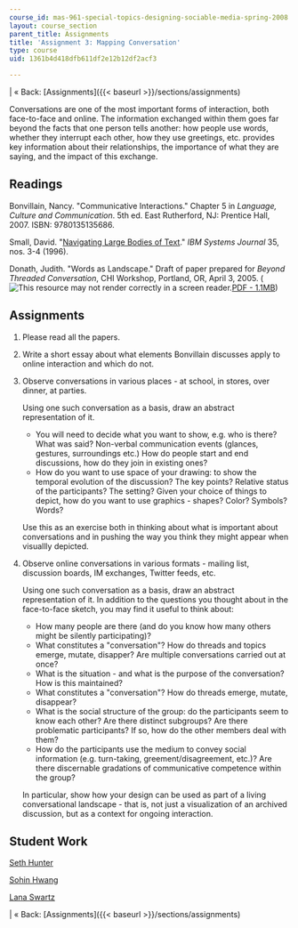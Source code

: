 ```yaml
---
course_id: mas-961-special-topics-designing-sociable-media-spring-2008
layout: course_section
parent_title: Assignments
title: 'Assignment 3: Mapping Conversation'
type: course
uid: 1361b4d418dfb611df2e12b12df2acf3

---
```


| « Back: [Assignments]({{< baseurl >}}/sections/assignments) 

Conversations are one of the most important forms of interaction, both face-to-face and online. The information exchanged within them goes far beyond the facts that one person tells another: how people use words, whether they interrupt each other, how they use greetings, etc. provides key information about their relationships, the importance of what they are saying, and the impact of this exchange.

Readings
--------

Bonvillain, Nancy. "Communicative Interactions." Chapter 5 in _Language, Culture and Communication_. 5th ed. East Rutherford, NJ: Prentice Hall, 2007. ISBN: 9780135135686.

Small, David. "[Navigating Large Bodies of Text](http://portal.acm.org/citation.cfm?id=243519.243535)." _IBM Systems Journal_ 35, nos. 3-4 (1996).

Donath, Judith. "Words as Landscape." Draft of paper prepared for _Beyond Threaded Conversation_, CHI Workshop, Portland, OR, April 3, 2005. (![This resource may not render correctly in a screen reader.](/images/inacessible.gif)[PDF - 1.1MB](http://smg.media.mit.edu/papers/Donath/conversationworkshop.pdf))

Assignments
-----------

1.  Please read all the papers.
2.  Write a short essay about what elements Bonvillain discusses apply to online interaction and which do not.
3.  Observe conversations in various places - at school, in stores, over dinner, at parties.
    
    Using one such conversation as a basis, draw an abstract representation of it.
    
    *   You will need to decide what you want to show, e.g. who is there? What was said? Non-verbal communication events (glances, gestures, surroundings etc.) How do people start and end discussions, how do they join in existing ones?
    *   How do you want to use space of your drawing: to show the temporal evolution of the discussion? The key points? Relative status of the participants? The setting? Given your choice of things to depict, how do you want to use graphics - shapes? Color? Symbols? Words?
    
    Use this as an exercise both in thinking about what is important about conversations and in pushing the way you think they might appear when visuallly depicted.
    
4.  Observe online conversations in various formats - mailing list, discussion boards, IM exchanges, Twitter feeds, etc.
    
    Using one such conversation as a basis, draw an abstract representation of it. In addition to the questions you thought about in the face-to-face sketch, you may find it useful to think about:
    
    *   How many people are there (and do you know how many others might be silently participating)?
    *   What constitutes a "conversation"? How do threads and topics emerge, mutate, disapper? Are multiple conversations carried out at once?
    *   What is the situation - and what is the purpose of the conversation? How is this maintained?
    *   What constitutes a "conversation"? How do threads emerge, mutate, disappear?
    *   What is the social structure of the group: do the participants seem to know each other? Are there distinct subgroups? Are there problematic participants? If so, how do the other members deal with them?
    *   How do the participants use the medium to convey social information (e.g. turn-taking, greement/disagreement, etc.)? Are there discernable gradations of communicative competence within the group?
    
    In particular, show how your design can be used as part of a living conversational landscape - that is, not just a visualization of an archived discussion, but as a context for ongoing interaction.
    

Student Work
------------

[Seth Hunter](http://designingsociablemedia.blogspot.com/2008/03/online-offline-conversation.html)

[Sohin Hwang](http://dsm2008.blogspot.com/2008/03/3rd-weeks-assignments.html)

[Lana Swartz](http://designingsociablemedia08.blogspot.com/2008/03/response-3-mapping-conversations.html)

| « Back: [Assignments]({{< baseurl >}}/sections/assignments)